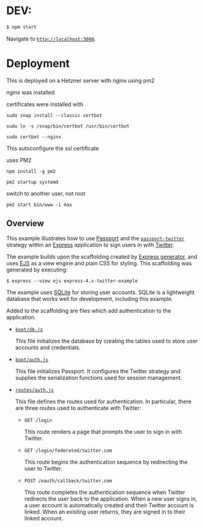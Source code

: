 # DEV:

```bash
$ npm start
```

Navigate to [`http://localhost:3000`](http://localhost:3000).

# Deployment

This is deployed on a Hetzner server with nginx using pm2

nginx was installed

certificates were installed with

    sudo snap install --classic certbot

    sudo ln -s /snap/bin/certbot /usr/bin/certbot

    sudo certbot --nginx

This autoconfigure the ssl certificate

uses PM2

    npm install -g pm2

    pm2 startup systemd

switch to another user, not root

    pm2 start bin/www -i max

## Overview

This example illustrates how to use [Passport](https://www.passportjs.org) and
the [`passport-twitter`](https://www.passportjs.org/packages/passport-twitter/)
strategy within an [Express](https://expressjs.com) application to sign users in
with [Twitter](https://twitter.com).

The example builds upon the scaffolding created by [Express generator](https://expressjs.com/en/starter/generator.html),
and uses [EJS](https://ejs.co) as a view engine and plain CSS for styling. This
scaffolding was generated by executing:

```
$ express --view ejs express-4.x-twitter-example
```

The example uses [SQLite](https://www.sqlite.org) for storing user accounts.
SQLite is a lightweight database that works well for development, including this
example.

Added to the scaffolding are files which add authentication to the application.

- [`boot/db.js`](boot/db.js)

  This file initializes the database by creating the tables used to store user
  accounts and credentials.

- [`boot/auth.js`](boot/auth.js)

  This file initializes Passport. It configures the Twitter strategy and
  supplies the serialization functions used for session management.

- [`routes/auth.js`](routes/auth.js)

  This file defines the routes used for authentication. In particular, there
  are three routes used to authenticate with Twitter:

  - `GET /login`

    This route renders a page that prompts the user to sign in with Twitter.

  - `GET /login/federated/twitter.com`

    This route begins the authentication sequence by redirecting the user to
    Twitter.

  - `POST /oauth/callback/twitter.com`

    This route completes the authentication sequence when Twitter redirects the
    user back to the application. When a new user signs in, a user account is
    automatically created and their Twitter account is linked. When an existing
    user returns, they are signed in to their linked account.
